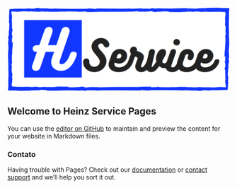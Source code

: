 
![Heinz Service](img/hservice..png)

## Welcome to Heinz Service Pages

You can use the [editor on GitHub](https://github.com/karlottejr/heinzservice/edit/gh-pages/index.md) to maintain and preview the content for your website in Markdown files.

### Contato

Having trouble with Pages? Check out our [documentation](https://docs.github.com/categories/github-pages-basics/) or [contact support](https://support.github.com/contact) and we’ll help you sort it out.
